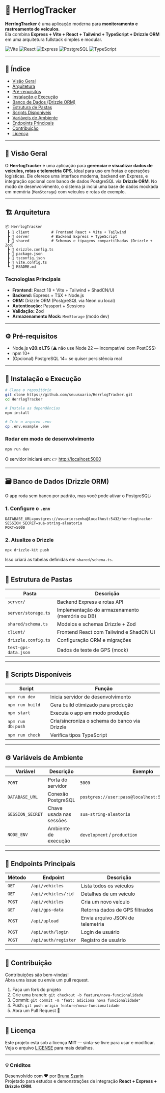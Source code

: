 # 🚚 HerrlogTracker

**HerrlogTracker** é uma aplicação moderna para **monitoramento e rastreamento de veículos**.  
Ela combina **Express + Vite + React + Tailwind + TypeScript + Drizzle ORM** em uma arquitetura fullstack simples e modular.

![Vite](https://img.shields.io/badge/Vite-5A29E4?logo=vite&logoColor=white)
![React](https://img.shields.io/badge/React-149ECA?logo=react&logoColor=white)
![Express](https://img.shields.io/badge/Express-000000?logo=express&logoColor=white)
![PostgreSQL](https://img.shields.io/badge/PostgreSQL-336791?logo=postgresql&logoColor=white)
![TypeScript](https://img.shields.io/badge/TypeScript-3178C6?logo=typescript&logoColor=white)

---

## 🧭 Índice
- [Visão Geral](#-visão-geral)
- [Arquitetura](#-arquitetura)
- [Pré-requisitos](#-pré-requisitos)
- [Instalação e Execução](#-instalação-e-execução)
- [Banco de Dados (Drizzle ORM)](#-banco-de-dados-drizzle-orm)
- [Estrutura de Pastas](#-estrutura-de-pastas)
- [Scripts Disponíveis](#-scripts-disponíveis)
- [Variáveis de Ambiente](#-variáveis-de-ambiente)
- [Endpoints Principais](#-endpoints-principais)
- [Contribuição](#-contribuição)
- [Licença](#-licença)

---

## 🚀 Visão Geral

O **HerrlogTracker** é uma aplicação para **gerenciar e visualizar dados de veículos, rotas e telemetria GPS**, ideal para uso em frotas e operações logísticas. Ele oferece uma interface moderna, backend em Express, e integração opcional com banco de dados PostgreSQL via **Drizzle ORM**. No modo de desenvolvimento, o sistema já inclui uma base de dados mockada em memória (`MemStorage`) com veículos e rotas de exemplo.

---

## 🏗️ Arquitetura

```
📦 HerrlogTracker
 ┣ 📂 client          # Frontend React + Vite + Tailwind
 ┣ 📂 server          # Backend Express + TypeScript
 ┣ 📂 shared          # Schemas e tipagens compartilhadas (Drizzle + Zod)
 ┣ 📄 drizzle.config.ts
 ┣ 📄 package.json
 ┣ 📄 tsconfig.json
 ┣ 📄 vite.config.ts
 ┗ 📄 README.md
```

### Tecnologias Principais
- **Frontend:** React 18 + Vite + Tailwind + ShadCN/UI  
- **Backend:** Express + TSX + Node.js  
- **ORM:** Drizzle ORM (PostgreSQL via Neon ou local)  
- **Autenticação:** Passport + Sessions  
- **Validação:** Zod  
- **Armazenamento Mock:** `MemStorage` (modo dev)

---

## ⚙️ Pré-requisitos

- Node.js **v20.x LTS** (⚠️ não use Node 22 — incompatível com PostCSS)
- npm 10+
- (Opcional) PostgreSQL 14+ se quiser persistência real

---

## 🧩 Instalação e Execução

```bash
# Clone o repositório
git clone https://github.com/seuusuario/HerrlogTracker.git
cd HerrlogTracker

# Instale as dependências
npm install

# Crie o arquivo .env
cp .env.example .env
```

### Rodar em modo de desenvolvimento
```bash
npm run dev
```

O servidor iniciará em:
👉 [http://localhost:5000](http://localhost:5000)

---

## 🗃️ Banco de Dados (Drizzle ORM)

O app roda sem banco por padrão, mas você pode ativar o PostgreSQL:

### 1. Configure o `.env`
```env
DATABASE_URL=postgres://usuario:senha@localhost:5432/herrlogtracker
SESSION_SECRET=sua-string-aleatoria
PORT=5000
```

### 2. Atualize o Drizzle
```bash
npx drizzle-kit push
```

Isso criará as tabelas definidas em `shared/schema.ts`.

---

## 🧱 Estrutura de Pastas

| Pasta | Descrição |
|-------|------------|
| `server/` | Backend Express e rotas API |
| `server/storage.ts` | Implementação do armazenamento (memória ou DB) |
| `shared/schema.ts` | Modelos e schemas Drizzle + Zod |
| `client/` | Frontend React com Tailwind e ShadCN UI |
| `drizzle.config.ts` | Configuração ORM e migrações |
| `test-gps-data.json` | Dados de teste de GPS (mock) |

---

## 📜 Scripts Disponíveis

| Script | Função |
|--------|--------|
| `npm run dev` | Inicia servidor de desenvolvimento |
| `npm run build` | Gera build otimizado para produção |
| `npm start` | Executa o app em modo produção |
| `npm run db:push` | Cria/sincroniza o schema do banco via Drizzle |
| `npm run check` | Verifica tipos TypeScript |

---

## ⚙️ Variáveis de Ambiente

| Variável | Descrição | Exemplo |
|-----------|------------|----------|
| `PORT` | Porta do servidor | `5000` |
| `DATABASE_URL` | Conexão PostgreSQL | `postgres://user:pass@localhost:5432/herrlogtracker` |
| `SESSION_SECRET` | Chave usada nas sessões | `sua-string-aleatoria` |
| `NODE_ENV` | Ambiente de execução | `development` / `production` |

---

## 🔗 Endpoints Principais

| Método | Endpoint | Descrição |
|--------|-----------|-----------|
| `GET` | `/api/vehicles` | Lista todos os veículos |
| `GET` | `/api/vehicles/:id` | Detalhes de um veículo |
| `POST` | `/api/vehicles` | Cria um novo veículo |
| `GET` | `/api/gps-data` | Retorna dados de GPS filtrados |
| `POST` | `/api/upload` | Envia arquivo JSON de telemetria |
| `POST` | `/api/auth/login` | Login de usuário |
| `POST` | `/api/auth/register` | Registro de usuário |

---

## 🤝 Contribuição

Contribuições são bem-vindas!  
Abra uma issue ou envie um pull request.

1. Faça um fork do projeto  
2. Crie uma branch: `git checkout -b feature/nova-funcionalidade`  
3. Commit: `git commit -m "feat: adiciona nova funcionalidade"`  
4. Push: `git push origin feature/nova-funcionalidade`  
5. Abra um Pull Request 🚀

---

## 📄 Licença

Este projeto está sob a licença **MIT** — sinta-se livre para usar e modificar.  
Veja o arquivo [LICENSE](LICENSE) para mais detalhes.

---

### 💡 Créditos
Desenvolvido com ❤️ por [Bruna Szarin](https://github.com/brunaszarin)  
Projetado para estudos e demonstrações de integração **React + Express + Drizzle ORM**.
